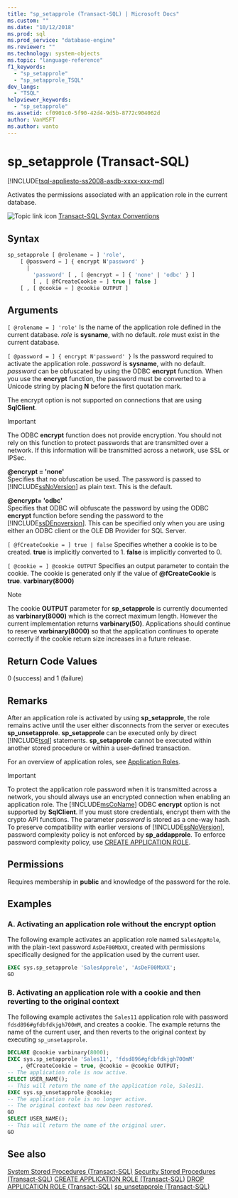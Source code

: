 ```yaml
---
title: "sp_setapprole (Transact-SQL) | Microsoft Docs"
ms.custom: ""
ms.date: "10/12/2018"
ms.prod: sql
ms.prod_service: "database-engine"
ms.reviewer: ""
ms.technology: system-objects
ms.topic: "language-reference"
f1_keywords: 
  - "sp_setapprole"
  - "sp_setapprole_TSQL"
dev_langs: 
  - "TSQL"
helpviewer_keywords: 
  - "sp_setapprole"
ms.assetid: cf0901c0-5f90-42d4-9d5b-8772c904062d
author: VanMSFT
ms.author: vanto
---
```

# sp_setapprole (Transact-SQL)

[!INCLUDE[tsql-appliesto-ss2008-asdb-xxxx-xxx-md](../../includes/tsql-appliesto-ss2008-asdb-xxxx-xxx-md.md)]

  Activates the permissions associated with an application role in the current database.  
  
 ![Topic link icon](../../database-engine/configure-windows/media/topic-link.gif "Topic link icon") [Transact-SQL Syntax Conventions](../../t-sql/language-elements/transact-sql-syntax-conventions-transact-sql.md)  
  
## Syntax  

```sql
sp_setapprole [ @rolename = ] 'role',  
    [ @password = ] { encrypt N'password' }
      |  
        'password' [ , [ @encrypt = ] { 'none' | 'odbc' } ]  
        [ , [ @fCreateCookie = ] true | false ]  
    [ , [ @cookie = ] @cookie OUTPUT ]  
```

## Arguments

`[ @rolename = ] 'role'`
 Is the name of the application role defined in the current database. *role* is **sysname**, with no default. *role* must exist in the current database.  
  
`[ @password = ] { encrypt N'password' }`
 Is the password required to activate the application role. *password* is **sysname**, with no default. *password* can be obfuscated by using the ODBC **encrypt** function. When you use the **encrypt** function, the password must be converted to a Unicode string by placing **N** before the first quotation mark.  
  
 The encrypt option is not supported on connections that are using **SqlClient**.  
  
> [!IMPORTANT]  
> The ODBC **encrypt** function does not provide encryption. You should not rely on this function to protect passwords that are transmitted over a network. If this information will be transmitted across a network, use SSL or IPSec.
  
 **@encrypt = 'none'**  
 Specifies that no obfuscation be used. The password is passed to [!INCLUDE[ssNoVersion](../../includes/ssnoversion-md.md)] as plain text. This is the default.  
  
 **@encrypt= 'odbc'**  
 Specifies that ODBC will obfuscate the password by using the ODBC **encrypt** function before sending the password to the [!INCLUDE[ssDEnoversion](../../includes/ssdenoversion-md.md)]. This can be specified only when you are using either an ODBC client or the OLE DB Provider for SQL Server.  
  
`[ @fCreateCookie = ] true | false`
 Specifies whether a cookie is to be created. **true** is implicitly converted to 1. **false** is implicitly converted to 0.  
  
`[ @cookie = ] @cookie OUTPUT`
 Specifies an output parameter to contain the cookie. The cookie is generated only if the value of **\@fCreateCookie** is **true**. **varbinary(8000)**  
  
> [!NOTE]  
> The cookie **OUTPUT** parameter for **sp_setapprole** is currently documented as **varbinary(8000)** which is the correct maximum length. However the current implementation returns **varbinary(50)**. Applications should continue to reserve **varbinary(8000)** so that the application continues to operate correctly if the cookie return size increases in a future release.
  
## Return Code Values

 0 (success) and 1 (failure)  
  
## Remarks

 After an application role is activated by using **sp_setapprole**, the role remains active until the user either disconnects from the server or executes **sp_unsetapprole**. **sp_setapprole** can be executed only by direct [!INCLUDE[tsql](../../includes/tsql-md.md)] statements. **sp_setapprole** cannot be executed within another stored procedure or within a user-defined transaction.  
  
 For an overview of application roles, see [Application Roles](../../relational-databases/security/authentication-access/application-roles.md).  
  
> [!IMPORTANT]  
> To protect the application role password when it is transmitted across a network, you should always use an encrypted connection when enabling an application role.
> The [!INCLUDE[msCoName](../../includes/msconame-md.md)] ODBC **encrypt** option is not supported by **SqlClient**. If you must store credentials, encrypt them with the crypto API functions. The parameter *password* is stored as a one-way hash. To preserve compatibility with earlier versions of [!INCLUDE[ssNoVersion](../../includes/ssnoversion-md.md)], password complexity policy is not enforced by **sp_addapprole**. To enforce password complexity policy, use [CREATE APPLICATION ROLE](../../t-sql/statements/create-application-role-transact-sql.md).  
  
## Permissions

Requires membership in **public** and knowledge of the password for the role.  
  
## Examples  
  
### A. Activating an application role without the encrypt option

 The following example activates an application role named `SalesAppRole`, with the plain-text password `AsDeF00MbXX`, created with permissions specifically designed for the application used by the current user.

```sql
EXEC sys.sp_setapprole 'SalesApprole', 'AsDeF00MbXX';  
GO
```

### B. Activating an application role with a cookie and then reverting to the original context

 The following example activates the `Sales11` application role with password `fdsd896#gfdbfdkjgh700mM`, and creates a cookie. The example returns the name of the current user, and then reverts to the original context by executing `sp_unsetapprole`.  

```sql
DECLARE @cookie varbinary(8000);  
EXEC sys.sp_setapprole 'Sales11', 'fdsd896#gfdbfdkjgh700mM'  
    , @fCreateCookie = true, @cookie = @cookie OUTPUT;  
-- The application role is now active.  
SELECT USER_NAME();  
-- This will return the name of the application role, Sales11.  
EXEC sys.sp_unsetapprole @cookie;  
-- The application role is no longer active.  
-- The original context has now been restored.  
GO  
SELECT USER_NAME();  
-- This will return the name of the original user.
GO
```

## See also

 [System Stored Procedures &#40;Transact-SQL&#41;](../../relational-databases/system-stored-procedures/system-stored-procedures-transact-sql.md)
 [Security Stored Procedures &#40;Transact-SQL&#41;](../../relational-databases/system-stored-procedures/security-stored-procedures-transact-sql.md)
 [CREATE APPLICATION ROLE &#40;Transact-SQL&#41;](../../t-sql/statements/create-application-role-transact-sql.md)
 [DROP APPLICATION ROLE &#40;Transact-SQL&#41;](../../t-sql/statements/drop-application-role-transact-sql.md)
 [sp_unsetapprole &#40;Transact-SQL&#41;](../../relational-databases/system-stored-procedures/sp-unsetapprole-transact-sql.md)
